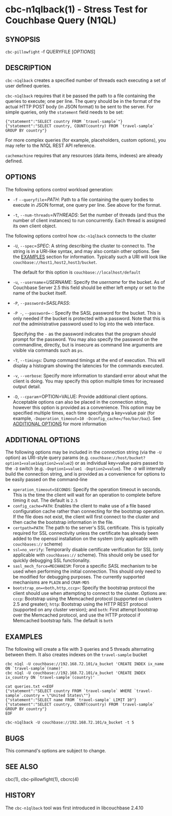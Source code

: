 # cbc-n1qlback(1) - Stress Test for Couchbase Query (N1QL)

## SYNOPSIS

`cbc-pillowfight` -f QUERYFILE [_OPTIONS_]

## DESCRIPTION

`cbc-n1qlback` creates a specified number of threads each executing a set
of user defined queries.

`cbc-n1qlback` requires that it be passed the path to a file containing
the queries to execute; one per line. The query should be in the format of
the actual HTTP POST body (in JSON format) to be sent to the server.
For simple queries, only the `statement` field needs to be set:

    {"statement":"SELECT country FROM `travel-sample`"}
    {"statement":"SELECT country, COUNT(country) FROM `travel-sample` GROUP BY country"}


For more complex queries (for example, placeholders, custom options), you may
refer to the N1QL REST API reference.

`cachemachine` requires that any resources (data items, indexes) are already
defined.

## OPTIONS

The following options control workload generation:

* `-f` `--queryfile`=_PATH_:
  Path to a file containing the query bodies to execute in JSON format, one
  query per line. See above for the format.

* `-t`, `--num-threads`=_NTHREADS_:
  Set the number of threads (and thus the number of client instances) to run
  concurrently. Each thread is assigned its own client object.


The following options control how `cbc-n1qlback` connects to the cluster

* `-U`, `--spec`=_SPEC_:
  A string describing the cluster to connect to. The string is in a URI-like syntax,
  and may also contain other options. See the [EXAMPLES](#examples) section for information.
  Typically such a URI will look like `couchbase://host1,host2,host3/bucket`.

  The default for this option is `couchbase://localhost/default`

* `-u`, `--username`=_USERNAME_:
  Specify the _username_ for the bucket. As of Couchbase Server 2.5 this field
  should be either left empty or set to the name of the bucket itself.

* `-P`, `--password`=_SASLPASS_:
* `-P -`, `--password=-`:
  Specify the SASL password for the bucket. This is only needed if the bucket is
  protected with a password. Note that this is _not_ the administrative password
  used to log into the web interface.

  Specifying the `-` as the password indicates that the program should prompt for the
  password. You may also specify the password on the commandline, directly, 
  but is insecure as command line arguments are visible via commands such as `ps`.

* `-T`, `--timings`:
  Dump command timings at the end of execution. This will display a histogram
  showing the latencies for the commands executed.

* `-v`, `--verbose`:
  Specify more information to standard error about what the client is doing. You may
  specify this option multiple times for increased output detail.

* `-D`, `--cparam`=OPTION=VALUE:
  Provide additional client options. Acceptable options can also be placed
  in the connection string, however this option is provided as a convenience.
  This option may be specified multiple times, each time specifying a key=value
  pair (for example, `-Doperation_timeout=10 -Dconfig_cache=/foo/bar/baz`).
  See [ADDITIONAL OPTIONS](#additional-options) for more information

<a name="additional-options"></a>
## ADDITIONAL OPTIONS

The following options may be included in the connection string (via the `-U`
option) as URI-style query params (e.g.
`couchbase://host/bucket?option1=value1&option2=value2`) or as individual
key=value pairs passed to the `-D` switch (e.g. `-Doption1=value1
-Doption2=value`). The `-D` will internally build the connection string,
and is provided as a convenience for options to be easily passed on the
command-line

* `operation_timeout=SECONDS`:
  Specify the operation timeout in seconds. This is the time the client will
  wait for an operation to complete before timing it out. The default is `2.5`
* `config_cache=PATH`:
  Enables the client to make use of a file based configuration cache rather
  than connecting for the bootstrap operation. If the file does not exist, the
  client will first connect to the cluster and then cache the bootstrap information
  in the file.
* `certpath=PATH`:
  The path to the server's SSL certificate. This is typically required for SSL
  connectivity unless the certificate has already been added to the openssl
  installation on the system (only applicable with `couchbases://` scheme)
* `ssl=no_verify`:
  Temporarily disable certificate verification for SSL (only applicable with
  `couchbases://` scheme). This should only be used for quickly debugging SSL
  functionality.
* `sasl_mech_force=MECHANISM`:
  Force a specific _SASL_ mechanism to be used when performing the initial
  connection. This should only need to be modified for debugging purposes.
  The currently supported mechanisms are `PLAIN` and `CRAM-MD5`
* `bootstrap_on=<both,http,cccp>`:
  Specify the bootstrap protocol the client should use when attempting to connect
  to the cluster. Options are: `cccp`: Bootstrap using the Memcached protocol
  (supported on clusters 2.5 and greater); `http`: Bootstrap using the HTTP REST
  protocol (supported on any cluster version); and `both`: First attempt bootstrap
  over the Memcached protocol, and use the HTTP protocol if Memcached bootstrap fails.
  The default is `both`

## EXAMPLES

The following will create a file with 3 queries and 5 threads alternating
between them. It also creates indexes on the `travel-sample` bucket

    cbc n1ql -U couchbase://192.168.72.101/a_bucket 'CREATE INDEX ix_name ON `travel-sample`(name)'
    cbc n1ql -U couchbase://192.168.72.101/a_bucket 'CREATE INDEX ix_country ON `travel-sample`(country)'

    cat queries.txt <<EOF
    {"statement":"SELECT country FROM `travel-sample` WHERE `travel-sample`.country = \"United States\""}
    {"statement":"SELECT name FROM `travel-sample` LIMIT 10"}
    {"statement":"SELECT country, COUNT(country) FROM `travel-sample` GROUP BY country"}
    EOF
 
    cbc-n1qlback -U couchbase://192.168.72.101/a_bucket -t 5

## BUGS

This command's options are subject to change.

## SEE ALSO

cbc(1), cbc-pillowfight(1), cbcrc(4)

## HISTORY

The `cbc-n1qlback` tool was first introduced in libcouchbase 2.4.10
